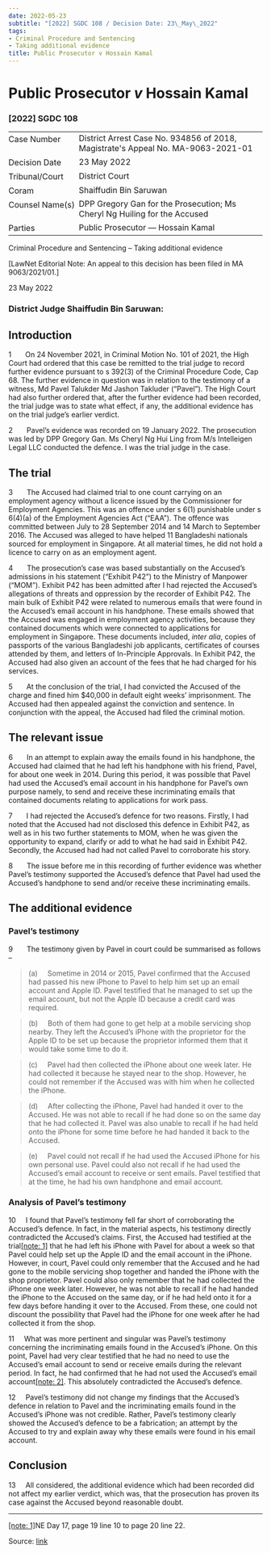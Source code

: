 ```yaml
---
date: 2022-05-23
subtitle: "[2022] SGDC 108 / Decision Date: 23\_May\_2022"
tags:
- Criminal Procedure and Sentencing
- Taking additional evidence
title: Public Prosecutor v Hossain Kamal
---
```

# Public Prosecutor _v_ Hossain Kamal  

### \[2022\] SGDC 108

<table id="info-table"><tbody><tr class="info-row"><td class="txt-label" style="padding: 4px 0px; white-space: nowrap" valign="top">Case Number</td><td class="txt-body">District Arrest Case No. 934856 of 2018, Magistrate's Appeal No. MA-9063-2021-01</td></tr><tr class="info-row"><td class="txt-label" style="padding: 4px 0px; white-space: nowrap" valign="top">Decision Date</td><td class="txt-body">23 May 2022</td></tr><tr class="info-row"><td class="txt-label" style="padding: 4px 0px; white-space: nowrap" valign="top">Tribunal/Court</td><td class="txt-body">District Court</td></tr><tr class="info-row"><td class="txt-label" style="padding: 4px 0px; white-space: nowrap" valign="top">Coram</td><td class="txt-body">Shaiffudin Bin Saruwan</td></tr><tr class="info-row"><td class="txt-label" style="padding: 4px 0px; white-space: nowrap" valign="top">Counsel Name(s)</td><td class="txt-body">DPP Gregory Gan for the Prosecution; Ms Cheryl Ng Huiling for the Accused</td></tr><tr class="info-row"><td class="txt-label" style="padding: 4px 0px; white-space: nowrap" valign="top">Parties</td><td class="txt-body">Public Prosecutor — Hossain Kamal</td></tr></tbody></table>

Criminal Procedure and Sentencing – Taking additional evidence

\[LawNet Editorial Note: An appeal to this decision has been filed in MA 9063/2021/01.\]

23 May 2022

### District Judge Shaiffudin Bin Saruwan:

## Introduction

1       On 24 November 2021, in Criminal Motion No. 101 of 2021, the High Court had ordered that this case be remitted to the trial judge to record further evidence pursuant to s 392(3) of the Criminal Procedure Code, Cap 68. The further evidence in question was in relation to the testimony of a witness, Md Pavel Talukder Md Jashon Takluder (“Pavel”). The High Court had also further ordered that, after the further evidence had been recorded, the trial judge was to state what effect, if any, the additional evidence has on the trial judge’s earlier verdict.

2       Pavel’s evidence was recorded on 19 January 2022. The prosecution was led by DPP Gregory Gan. Ms Cheryl Ng Hui Ling from M/s Intelleigen Legal LLC conducted the defence. I was the trial judge in the case.

## The trial

3       The Accused had claimed trial to one count carrying on an employment agency without a licence issued by the Commissioner for Employment Agencies. This was an offence under s 6(1) punishable under s 6(4)(a) of the Employment Agencies Act (“EAA”). The offence was committed between July to 28 September 2014 and 14 March to September 2016. The Accused was alleged to have helped 11 Bangladeshi nationals sourced for employment in Singapore. At all material times, he did not hold a licence to carry on as an employment agent.

4       The prosecution’s case was based substantially on the Accused’s admissions in his statement (“Exhibit P42”) to the Ministry of Manpower (“MOM”). Exhibit P42 has been admitted after I had rejected the Accused’s allegations of threats and oppression by the recorder of Exhibit P42. The main bulk of Exhibit P42 were related to numerous emails that were found in the Accused’s email account in his handphone. These emails showed that the Accused was engaged in employment agency activities, because they contained documents which were connected to applications for employment in Singapore. These documents included, _inter alia_, copies of passports of the various Bangladeshi job applicants, certificates of courses attended by them, and letters of In-Principle Approvals. In Exhibit P42, the Accused had also given an account of the fees that he had charged for his services.

5       At the conclusion of the trial, I had convicted the Accused of the charge and fined him $40,000 in default eight weeks’ imprisonment. The Accused had then appealed against the conviction and sentence. In conjunction with the appeal, the Accused had filed the criminal motion.

## The relevant issue

6       In an attempt to explain away the emails found in his handphone, the Accused had claimed that he had left his handphone with his friend, Pavel, for about one week in 2014. During this period, it was possible that Pavel had used the Accused’s email account in his handphone for Pavel’s own purpose namely, to send and receive these incriminating emails that contained documents relating to applications for work pass.

7       I had rejected the Accused’s defence for two reasons. Firstly, I had noted that the Accused had not disclosed this defence in Exhibit P42, as well as in his two further statements to MOM, when he was given the opportunity to expand, clarify or add to what he had said in Exhibit P42. Secondly, the Accused had had not called Pavel to corroborate his story.

8       The issue before me in this recording of further evidence was whether Pavel’s testimony supported the Accused’s defence that Pavel had used the Accused’s handphone to send and/or receive these incriminating emails.

## The additional evidence

### Pavel’s testimony

9       The testimony given by Pavel in court could be summarised as follows –

> (a)     Sometime in 2014 or 2015, Pavel confirmed that the Accused had passed his new iPhone to Pavel to help him set up an email account and Apple ID. Pavel testified that he managed to set up the email account, but not the Apple ID because a credit card was required.

> (b)     Both of them had gone to get help at a mobile servicing shop nearby. They left the Accused’s iPhone with the proprietor for the Apple ID to be set up because the proprietor informed them that it would take some time to do it.

> (c)     Pavel had then collected the iPhone about one week later. He had collected it because he stayed near to the shop. However, he could not remember if the Accused was with him when he collected the iPhone.

> (d)     After collecting the iPhone, Pavel had handed it over to the Accused. He was not able to recall if he had done so on the same day that he had collected it. Pavel was also unable to recall if he had held onto the iPhone for some time before he had handed it back to the Accused.

> (e)     Pavel could not recall if he had used the Accused iPhone for his own personal use. Pavel could also not recall if he had used the Accused’s email account to receive or sent emails. Pavel testified that at the time, he had his own handphone and email account.

### Analysis of Pavel’s testimony

10     I found that Pavel’s testimony fell far short of corroborating the Accused’s defence. In fact, in the material aspects, his testimony directly contradicted the Accused’s claims. First, the Accused had testified at the trial[\[note: 1\]](#Ftn_1) that he had left his iPhone with Pavel for about a week so that Pavel could help set up the Apple ID and the email account in the iPhone. However, in court, Pavel could only remember that the Accused and he had gone to the mobile servicing shop together and handed the iPhone with the shop proprietor. Pavel could also only remember that he had collected the iPhone one week later. However, he was not able to recall if he had handed the iPhone to the Accused on the same day, or if he had held onto it for a few days before handing it over to the Accused. From these, one could not discount the possibility that Pavel had the iPhone for one week after he had collected it from the shop.

11     What was more pertinent and singular was Pavel’s testimony concerning the incriminating emails found in the Accused’s iPhone. On this point, Pavel had very clear testified that he had no need to use the Accused’s email account to send or receive emails during the relevant period. In fact, he had confirmed that he had not used the Accused’s email account[\[note: 2\]](#Ftn_2). This absolutely contradicted the Accused’s defence.

12     Pavel’s testimony did not change my findings that the Accused’s defence in relation to Pavel and the incriminating emails found in the Accused’s iPhone was not credible. Rather, Pavel’s testimony clearly showed the Accused’s defence to be a fabrication; an attempt by the Accused to try and explain away why these emails were found in his email account.

## Conclusion

13     All considered, the additional evidence which had been recorded did not affect my earlier verdict, which was, that the prosecution has proven its case against the Accused beyond reasonable doubt.

* * *

[\[note: 1\]](#Ftn_1_1)NE Day 17, page 19 line 10 to page 20 line 22.

[^2]: NE Day 25, page 29 lines 12-28.


Source: [link](https://www.lawnet.sg:443/lawnet/web/lawnet/free-resources?p_p_id=freeresources_WAR_lawnet3baseportlet&p_p_lifecycle=1&p_p_state=normal&p_p_mode=view&_freeresources_WAR_lawnet3baseportlet_action=openContentPage&_freeresources_WAR_lawnet3baseportlet_docId=%2FJudgment%2F27547-SSP.xml)